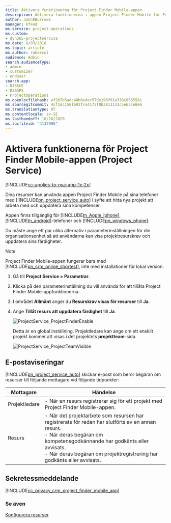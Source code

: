 ```yaml
---
title: Aktivera funktionerna för Project Finder Mobile-appen
description: Aktivera funktionerna i appen Project Finder Mobile för Project Service
author: JohnPBurrows
manager: kfend
ms.service: project-operations
ms.custom:
- dyn365-projectservice
ms.date: 8/03/2018
ms.topic: article
ms.author: ruhercul
audience: Admin
search.audienceType:
- admin
- customizer
- enduser
search.app:
- D365CE
- D365PS
- ProjectOperations
ms.openlocfilehash: af267b5adc48b6edec57de196f91e338c058558c
ms.sourcegitcommit: 4cf1dc1561b92fca4175f0b3813133c5e63ce8e6
ms.translationtype: HT
ms.contentlocale: sv-SE
ms.lasthandoff: 10/28/2020
ms.locfileid: "4132985"
---
```

# <a name="enable-project-finder-mobile-app-features-project-service"></a>Aktivera funktionerna för Project Finder Mobile-appen (Project Service)

[!INCLUDE[cc-applies-to-psa-app-1x-2x](../includes/cc-applies-to-psa-app-1x-2x.md)]

Dina resurser kan använda appen Project Finder Mobile på sina telefoner med [!INCLUDE[pn_project_service_auto](../includes/pn-project-service-auto.md)] i syfte att hitta nya projekt att arbeta med och uppdatera sina kompetenser.  
  
 Appen finns tillgänglig för [!INCLUDE[tn_Apple_iphone](../includes/tn-apple-iphone.md)], [!INCLUDE[tn_android](../includes/tn-android.md)]-telefoner och [!INCLUDE[pn_windows_phone](../includes/pn-windows-phone.md)].  
  
 Du måste ange ett par olika alternativ i parameterinställningen för din organisationsenhet så att användarna kan visa projektresurskrav och uppdatera sina färdigheter.  
  
> [!NOTE]
>  Project Finder Mobile-appen fungerar bara med [!INCLUDE[pn_crm_online_shortest](../includes/pn-crm-online-shortest.md)], inte med installationer för lokal version.  
  
1. Gå till **Project Service > Parametrar**.  
  
2. Klicka på den parameterinställning du vill använda för att tillåta Project Finder Mobile-appfunktionerna.  
  
3. I området **Allmänt** anger du **Resurskrav visas för resurser** till **Ja**.  
  
4. Ange **Tillåt resurs att uppdatera färdighet** till **Ja**.  
  
   ![ProjectService_ProjectFinderEnable](../psa/media/project-service-project-finder-enable.png "ProjectService_ProjectFinderEnable")  
  
   Detta är en global inställning. Projektledare kan ange om ett enskilt projekt kommer att visas i det projektets **projektteam**-sida.  
  
   ![ProjectService_ProjectTeamVisible](../psa/media/project-service-project-team-visible.png "ProjectService_ProjectTeamVisible")  
  
## <a name="email-notifications"></a>E-postaviseringar  
 [!INCLUDE[pn_project_service_auto](../includes/pn-project-service-auto.md)] skickar e-post som berör begäran om resurser till följande mottagare vid följande tidpunkter:  
  
|Mottagare|Händelse|  
|---------------|-----------|  
|Projektledare|-   När en resurs registrerar sig för ett projekt med Project Finder Mobile-appen.|  
|Resurs|-   När det projektarbete som resursen har registrerats för redan har slutförts av en annan resurs.<br />-   När deras begäran om kompetensgodkännande har godkänts eller avvisats.<br />-   När deras begäran om projektregistrering har godkänts eller avvisats.|  
  
## <a name="privacy-notice"></a>Sekretessmeddelande  
 [!INCLUDE[cc_privacy_crm_project_finder_mobile_app](../includes/cc-privacy-crm-project-finder-mobile-app.md)]  
  
### <a name="see-also"></a>Se även  
 [Konfigurera resurser](../psa/set-up-resources.md)

